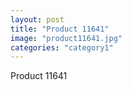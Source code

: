 ```yaml
---
layout: post
title: "Product 11641"
image: "product11641.jpg"
categories: "category1"
---
```

Product 11641
